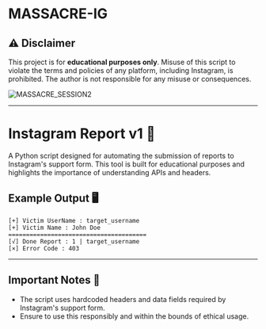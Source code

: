 # MASSACRE-IG
## ⚠️ Disclaimer

This project is for **educational purposes only**. Misuse of this script to violate the terms and policies of any platform, including Instagram, is prohibited. The author is not responsible for any misuse or consequences.

 <img src="/data.png" alt="MASSACRE_SESSION2">

---

# Instagram Report v1 🚨

A Python script designed for automating the submission of reports to Instagram's support form. This tool is built for educational purposes and highlights the importance of understanding APIs and headers.

## Example Output 🖥️

```
[+] Victim UserName : target_username
[+] Victim Name : John Doe
=======================================
[√] Done Report : 1 | target_username
[×] Error Code : 403
```

---

## Important Notes 📝

- The script uses hardcoded headers and data fields required by Instagram's support form.
- Ensure to use this responsibly and within the bounds of ethical usage.
